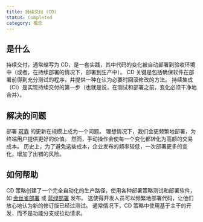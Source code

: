 ```yaml
---
title: 持续交付 (CD)
status: Completed
category: 概念
---
```


## 是什么

持续交付，通常缩写为 CD，是一套实践，其中代码的变化被自动部署到验收环境中（或者，在持续部署的情况下，部署到生产中）。
CD 关键是包括确保软件在部署前得到充分测试的程序，并提供一种在认为必要时回滚修改的方法。
持续集成（CI）是实现持续交付的第一步（也就是说，在测试和部署之前，变化必须干净地合并）。

## 解决的问题

部署 [可靠](/zh-cn/reliability/) 的更新在规模上成为一个问题。
理想情况下，我们会更频繁地部署，为终端用户提供更好的价值。
然而，手动操作会使每一个变化都转化为高额的交易成本。
历史上，为了避免这些成本，企业发布的频率较低，一次部署更多的变化，增加了出错的风险。

## 如何帮助

CD 策略创建了一个完全自动化的生产路径，使用各种部署策略测试和部署软件，如 [金丝雀部署](/zh-cn/canary_deployment/) 或 [蓝绿部署](/zh-cn/blue_green_deployment/) 发布。
这使得开发人员可以频繁地部署代码，让他们放心地认为新的修订版已经过测试。
通常情况下，CD 策略中使用基于主干的开发，而不是功能分支或拉动请求。

